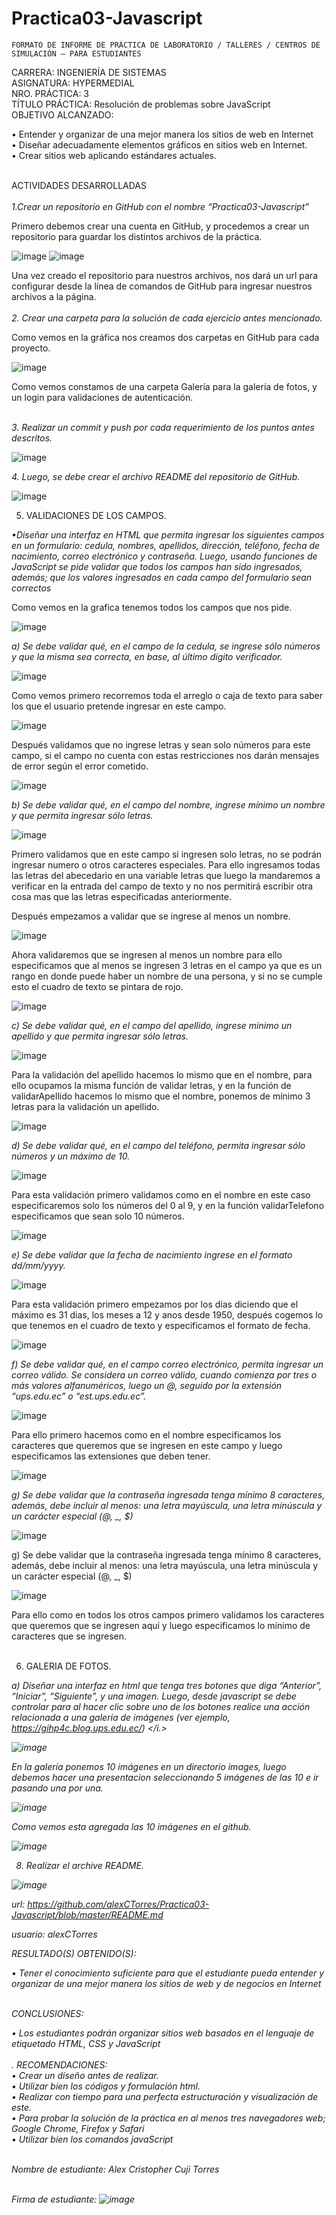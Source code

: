 # Practica03-Javascript

 
 	FORMATO DE INFORME DE PRÁCTICA DE LABORATORIO / TALLERES / CENTROS DE SIMULACIÓN – PARA ESTUDIANTES

CARRERA: INGENIERÍA DE SISTEMAS	<br>ASIGNATURA: HYPERMEDIAL
<br>NRO. PRÁCTICA:	3	<br>TÍTULO PRÁCTICA: Resolución de problemas sobre JavaScript
<br>OBJETIVO ALCANZADO:

•	Entender y organizar de una mejor manera los sitios de web en Internet <br>
•	Diseñar adecuadamente elementos gráficos en sitios web en Internet.<br> 
•	Crear sitios web aplicando estándares actuales. <br>

<br>
ACTIVIDADES DESARROLLADAS 
<br>
<br>
<i> 1.Crear un repositorio en GitHub con el nombre “Practica03-Javascript” </i>

Primero debemos crear una cuenta en GitHub, y procedemos a crear un repositorio para guardar los distintos archivos de la práctica.
   
   ![image](https://user-images.githubusercontent.com/49664311/69188653-f4912780-0aea-11ea-851a-b1666eef78b8.png)
   ![image](https://user-images.githubusercontent.com/49664311/69188840-46d24880-0aeb-11ea-8556-4440bf5ab382.png)


Una vez creado el repositorio para nuestros archivos, nos dará un url para configurar desde la línea de comandos de GitHub para ingresar nuestros archivos a la página.<br><br>
<i> 2.	Crear una carpeta para la solución de cada ejercicio antes mencionado.</i> <br>

Como vemos en la gráfica nos creamos dos carpetas en GitHub para cada proyecto.<br>

 ![image](https://user-images.githubusercontent.com/49664311/69189244-04f5d200-0aec-11ea-986f-e541cb72a240.png)

Como vemos constamos de una carpeta Galería para la galería de fotos, y un login para validaciones de autenticación. <br>
<br>

<i>3.	Realizar un commit y push por cada requerimiento de los puntos antes descritos. </i><br>

![image](https://user-images.githubusercontent.com/49664311/69189388-3f5f6f00-0aec-11ea-8452-f288e0e1e266.png)


<i>4.	Luego, se debe crear el archivo README del repositorio de GitHub. </i> <br>

![image](https://user-images.githubusercontent.com/49664311/69189448-61f18800-0aec-11ea-96df-8ca0e29093c0.png)


5.	VALIDACIONES DE LOS CAMPOS.<br>
 
<i> •Diseñar una interfaz en HTML que permita ingresar los siguientes campos en un formulario: cedula, nombres, apellidos, dirección, teléfono, fecha de nacimiento, correo electrónico y contraseña. Luego, usando funciones de JavaScript se pide validar que todos los campos han sido ingresados, además; que los valores ingresados en cada campo del formulario sean correctos </i>

Como vemos en la grafica tenemos todos los campos que nos pide.<br>

 ![image](https://user-images.githubusercontent.com/49664311/69189731-e512de00-0aec-11ea-8dca-d6e945c93c93.png)


<i> a)	Se debe validar qué, en el campo de la cedula, se ingrese sólo números y que la misma sea correcta, en base, al último dígito verificador. </i> <br>

![image](https://user-images.githubusercontent.com/49664311/69189838-20151180-0aed-11ea-9531-9ddfba4c52d9.png)


Como vemos primero recorremos toda el arreglo o caja de texto para saber los que el usuario pretende ingresar en este campo. <br>


![image](https://user-images.githubusercontent.com/49664311/69189869-36bb6880-0aed-11ea-81f8-a13928354f85.png)

Después validamos que no ingrese letras y sean solo números para este campo, si el campo no cuenta con estas restricciones nos darán mensajes de error según el error cometido.<br>

![image](https://user-images.githubusercontent.com/49664311/69189934-5e123580-0aed-11ea-8b11-f224ab50efda.png)

 
<i> b)	Se debe validar qué, en el campo del nombre, ingrese mínimo un nombre y que permita ingresar sólo letras. </i>

![image](https://user-images.githubusercontent.com/49664311/69189960-6cf8e800-0aed-11ea-862f-c30030907d13.png)

Primero validamos que en este campo si ingresen solo letras, no se podrán ingresar numero o otros caracteres especiales. Para ello ingresamos todas las letras del abecedario en una variable letras que luego la mandaremos a verificar en la entrada del campo de texto y no nos permitirá escribir otra cosa mas que las letras especificadas anteriormente.<br>

Después empezamos a validar que se ingrese al menos un nombre. 


![image](https://user-images.githubusercontent.com/49664311/69189998-84d06c00-0aed-11ea-9cbf-2df3e42a80c5.png)

Ahora validaremos que se ingresen al menos un nombre para ello especificamos que al menos se ingresen 3 letras en el campo ya que es un rango en donde puede haber un nombre de una persona, y si no se cumple esto el cuadro de texto se pintara de rojo.<br>

![image](https://user-images.githubusercontent.com/49664311/69190139-c3febd00-0aed-11ea-8067-fb34e51bc2c8.png)

<i> c)	Se debe validar qué, en el campo del apellido, ingrese mínimo un apellido y que permita ingresar sólo letras. </i>
<br>

![image](https://user-images.githubusercontent.com/49664311/69190191-de389b00-0aed-11ea-9779-ed7fb8240fc3.png)

Para la validación del apellido hacemos lo mismo que en el nombre, para ello ocupamos la misma función de validar letras, y en la función de validarApellido hacemos lo mismo que el nombre, ponemos de mínimo 3 letras para la validación un apellido.<br>

![image](https://user-images.githubusercontent.com/49664311/69190237-fc9e9680-0aed-11ea-9efb-48c6d50849f0.png)

<i> d)	Se debe validar qué, en el campo del teléfono, permita ingresar sólo números y un máximo de 10. </i>


![image](https://user-images.githubusercontent.com/49664311/69190289-17710b00-0aee-11ea-8f94-d73cae56514d.png)

Para esta validación primero validamos como en el nombre en este caso especificaremos solo los números del 0 al 9, y en la función validarTelefono especificamos que sean solo 10 números.<br>

![image](https://user-images.githubusercontent.com/49664311/69190315-26f05400-0aee-11ea-8f6f-eab49b858dcf.png)

<i> e)	Se debe validar que la fecha de nacimiento ingrese en el formato dd/mm/yyyy. </i>

![image](https://user-images.githubusercontent.com/49664311/69190370-46877c80-0aee-11ea-90ea-b2e28a607cff.png)

Para esta validación primero empezamos por los días diciendo que el máximo es 31 dias, los meses a 12 y anos desde 1950, después cogemos lo que tenemos en el cuadro de texto y especificamos el formato de fecha. <br>

![image](https://user-images.githubusercontent.com/49664311/69190406-556e2f00-0aee-11ea-8d7a-767e9834d938.png)

<i> f)	Se debe validar qué, en el campo correo electrónico, permita ingresar un correo válido. Se considera un correo válido, cuando comienza por tres o más valores alfanuméricos, luego un @, seguido por la extensión “ups.edu.ec” o “est.ups.edu.ec”. </i> <br>


![image](https://user-images.githubusercontent.com/49664311/69190442-6f0f7680-0aee-11ea-93fd-511d4007657e.png)

Para ello primero hacemos como en el nombre especificamos los caracteres que queremos que se ingresen en este campo y luego especificamos las extensiones que deben tener.<br>

![image](https://user-images.githubusercontent.com/49664311/69190484-80f11980-0aee-11ea-886b-8fdc791e58ba.png)

<i> g)	Se debe validar que la contraseña ingresada tenga mínimo 8 caracteres, además, debe incluir al menos: una letra mayúscula, una letra minúscula y un carácter especial (@, _, $) </i><br>

![image](https://user-images.githubusercontent.com/49664311/69190535-98300700-0aee-11ea-8578-14236a7e1a4a.png)

g)	Se debe validar que la contraseña ingresada tenga mínimo 8 caracteres, además, debe incluir al menos: una letra mayúscula, una letra minúscula y un carácter especial (@, _, $) 

![image](https://user-images.githubusercontent.com/49664311/69190535-98300700-0aee-11ea-8578-14236a7e1a4a.png)


Para ello como en todos los otros campos primero validamos los caracteres que queremos que se ingresen aquí y luego especificamos lo mínimo de caracteres que se ingresen.<br><br>

6. GALERIA DE FOTOS.<br>


<i> a)	Diseñar una interfaz en html que tenga tres botones que diga “Anterior”, “Iniciar”, “Siguiente”, y una imagen. Luego, desde javascript se debe controlar para al hacer clic sobre uno de los botones realice una acción relacionada a una galería de imágenes (ver ejemplo, https://gihp4c.blog.ups.edu.ec/) </i.\>

![image](https://user-images.githubusercontent.com/49664311/69190640-d4636780-0aee-11ea-8176-711a0ad5d254.png)

En la galería ponemos 10 imágenes en un directorio images, luego debemos hacer una presentacion seleccionando 5 imágenes de las 10 e ir pasando una por una.<br>

![image](https://user-images.githubusercontent.com/49664311/69190665-e218ed00-0aee-11ea-98b6-bf188f7ec199.png)

Como vemos esta agregada las 10 imágenes en el github.<br>


![image](https://user-images.githubusercontent.com/49664311/69190714-f9f07100-0aee-11ea-85d8-1d102646c3be.png)

8.	Realizar el archive README.<br>

![image](https://user-images.githubusercontent.com/49664311/69190747-0c6aaa80-0aef-11ea-9feb-e6df7a7c40ae.png)

url: https://github.com/alexCTorres/Practica03-Javascript/blob/master/README.md <br>

usuario: alexCTorres <br>

RESULTADO(S) OBTENIDO(S):<br>

•	Tener el conocimiento suficiente para que el estudiante pueda entender y organizar de una mejor manera los sitios de web y de negocios en Internet <br><br>



CONCLUSIONES:<br>

•	Los estudiantes podrán organizar sitios web basados en el lenguaje de etiquetado HTML, CSS y JavaScript <br><br>
.
RECOMENDACIONES:<br>
•	Crear un diseño antes de realizar.<br>
•	Utilizar bien los códigos y formulación html.<br>
•	Realizar con tiempo para una perfecta estructuración y visualización de este. <br>
•	Para probar la solución de la práctica en al menos tres navegadores web; Google Chrome, Firefox y Safari <br>
•	Utilizar bien los comandos javaScript<br><br>

Nombre de estudiante: Alex Cristopher Cuji Torres<br><br>


Firma de estudiante: ![image](https://user-images.githubusercontent.com/49664311/69190864-505daf80-0aef-11ea-8a79-f9afeecb50c7.png)

                                         













